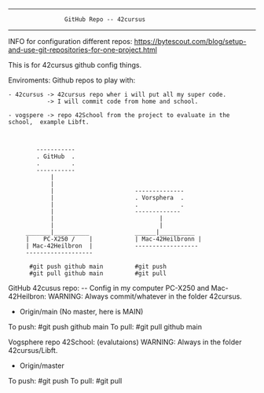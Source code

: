 *********************************************************
                    GitHub Repo -- 42cursus
*********************************************************

INFO for configuration different repos:
https://bytescout.com/blog/setup-and-use-git-repositories-for-one-project.html


This is for 42cursus github config things.

Enviroments:
    Github repos to play with:

    - 42cursus -> 42cursus repo wher i will put all my super code.
               -> I will commit code from home and school.

    - vogspere -> repo 42School from the project to evaluate in the school,  example Libft.



            -----------  
            . GitHub  .
            .         .
            -----------
                |
                |
                |                       --------------
                |                       . Vorsphera  .
                |                       .            .
                |                       -------------
                |                              | 
                |                              |
         _______|__________             ______|__________
         |    PC-X250 /    |            | Mac-42Heilbronn |
         | Mac-42Heilbron  |            ------------------
         -------------------

          #git push github main         #git push
          #git pull github main         #git pull
            


GitHub 42cusus repo:
-- Config in my computer PC-X250 and Mac-42Heilbron:
WARNING: Always commit/whatever in the folder 42cursus.
- Origin/main  (No master, here is MAIN)

To push: #git push github main
To pull: #git pull github main


Vogsphere repo 42School: (evalutaions)
WARNING: Always in the folder 42cursus/Libft.

- Origin/master

To push: #git push
To pull: #git pull